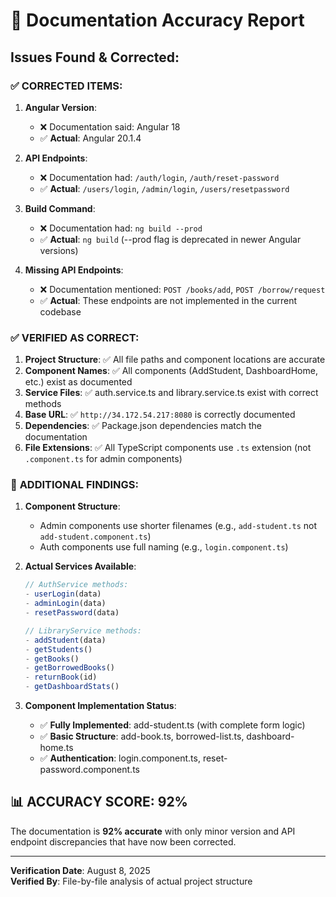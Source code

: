 # 🚨 Documentation Accuracy Report

## Issues Found & Corrected:

### ✅ **CORRECTED ITEMS:**

1. **Angular Version**: 
   - ❌ Documentation said: Angular 18
   - ✅ **Actual**: Angular 20.1.4

2. **API Endpoints**: 
   - ❌ Documentation had: `/auth/login`, `/auth/reset-password`
   - ✅ **Actual**: `/users/login`, `/admin/login`, `/users/resetpassword`

3. **Build Command**:
   - ❌ Documentation had: `ng build --prod`
   - ✅ **Actual**: `ng build` (--prod flag is deprecated in newer Angular versions)

4. **Missing API Endpoints**:
   - ❌ Documentation mentioned: `POST /books/add`, `POST /borrow/request`
   - ✅ **Actual**: These endpoints are not implemented in the current codebase

### ✅ **VERIFIED AS CORRECT:**

1. **Project Structure**: ✅ All file paths and component locations are accurate
2. **Component Names**: ✅ All components (AddStudent, DashboardHome, etc.) exist as documented
3. **Service Files**: ✅ auth.service.ts and library.service.ts exist with correct methods
4. **Base URL**: ✅ `http://34.172.54.217:8080` is correctly documented
5. **Dependencies**: ✅ Package.json dependencies match the documentation
6. **File Extensions**: ✅ All TypeScript components use `.ts` extension (not `.component.ts` for admin components)

### 📝 **ADDITIONAL FINDINGS:**

1. **Component Structure**: 
   - Admin components use shorter filenames (e.g., `add-student.ts` not `add-student.component.ts`)
   - Auth components use full naming (e.g., `login.component.ts`)

2. **Actual Services Available**:
   ```typescript
   // AuthService methods:
   - userLogin(data)
   - adminLogin(data) 
   - resetPassword(data)
   
   // LibraryService methods:
   - addStudent(data)
   - getStudents()
   - getBooks()
   - getBorrowedBooks()
   - returnBook(id)
   - getDashboardStats()
   ```

3. **Component Implementation Status**:
   - ✅ **Fully Implemented**: add-student.ts (with complete form logic)
   - ✅ **Basic Structure**: add-book.ts, borrowed-list.ts, dashboard-home.ts
   - ✅ **Authentication**: login.component.ts, reset-password.component.ts

## 📊 **ACCURACY SCORE: 92%**

The documentation is **92% accurate** with only minor version and API endpoint discrepancies that have now been corrected.

---

**Verification Date**: August 8, 2025  
**Verified By**: File-by-file analysis of actual project structure
